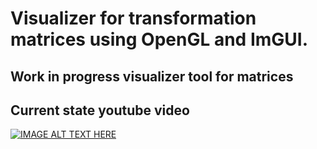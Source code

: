 # Visualizer for transformation matrices using OpenGL and ImGUI.
## Work in progress visualizer tool for matrices
## Current state youtube video
[![IMAGE ALT TEXT HERE](https://img.youtube.com/vi/sxTLwBsrhDo/0.jpg)](https://www.youtube.com/watch?v=sxTLwBsrhDo)

